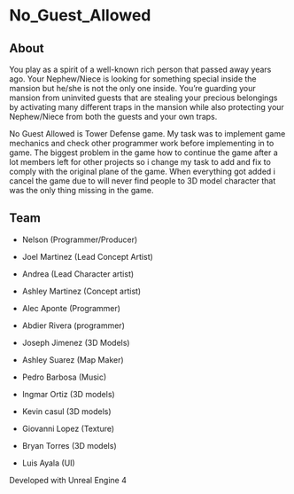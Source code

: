 # No_Guest_Allowed

## About 

You play as a spirit of a well-known rich person that passed away years ago. Your Nephew/Niece is looking for something special inside the mansion but he/she is not the only one inside. You’re guarding your mansion from uninvited guests that are stealing your precious belongings by activating many different traps in the mansion while also protecting your Nephew/Niece from both the guests and your own traps.

No Guest Allowed is Tower Defense game. My task was to implement game mechanics and check other programmer work before implementing in to game. The biggest problem in the game how to continue the game after a lot members left for other projects so i change my task to add and fix to comply with the original plane of the game. When everything got added i cancel the game due to will never find people to 3D model character that was the only thing missing in the game.


## Team

* Nelson (Programmer/Producer)

* Joel Martinez (Lead Concept Artist)

* Andrea (Lead Character artist)

* Ashley Martinez (Concept artist)

* Alec Aponte (Programmer)

* Abdier Rivera (programmer)

* Joseph Jimenez (3D Models)

* Ashley Suarez (Map Maker)

* Pedro Barbosa (Music)

* Ingmar Ortiz  (3D models)

* Kevin casul (3D models)

* Giovanni Lopez  (Texture)

* Bryan Torres (3D models)

* Luis Ayala (UI)

Developed with Unreal Engine 4
